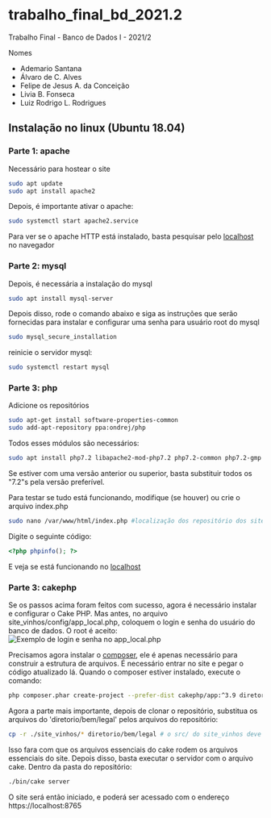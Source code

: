 
# trabalho_final_bd_2021.2
Trabalho Final - Banco de Dados I - 2021/2

Nomes
- Ademario Santana
- Álvaro de C. Alves
- Felipe de Jesus A. da Conceição
- Livia B. Fonseca
- Luiz Rodrigo L. Rodrigues

## Instalação no linux (Ubuntu 18.04)
### Parte 1: apache
Necessário para hostear o site
```sh
sudo apt update
sudo apt install apache2
```
Depois, é importante ativar o apache:
```sh
sudo systemctl start apache2.service
```
Para ver se o apache HTTP está instalado, basta pesquisar pelo [localhost](http://locahost) no navegador
### Parte 2: mysql
Depois, é necessária a instalação do mysql
```sh
sudo apt install mysql-server
```
Depois disso, rode o comando abaixo e siga as instruções que serão fornecidas para instalar e configurar uma senha para usuário root do mysql
```sh
sudo mysql_secure_installation
```
reinicie o servidor mysql:
```sh
sudo systemctl restart mysql
```
### Parte 3: php
Adicione os repositórios
```sh
sudo apt-get install software-properties-common
sudo add-apt-repository ppa:ondrej/php
```
Todos esses módulos são necessários:
```sh
sudo apt install php7.2 libapache2-mod-php7.2 php7.2-common php7.2-gmp php7.2-curl php7.2-intl php7.2-mbstring php7.2-xmlrpc php7.2-mysql php7.2-gd php7.2-imap php7.2-ldap php-cas php7.2-bcmath php7.2-xml php7.2-cli php7.2-zip php7.2-sqlite3
```
Se estiver com uma versão anterior ou superior, basta substituir todos os "7.2"s pela versão preferível.

Para testar se tudo está funcionando, modifique (se houver) ou crie o arquivo index.php
```sh
sudo nano /var/www/html/index.php #localização dos repositório dos sites no linux
```
Digite o seguinte código:
```php
<?php phpinfo(); ?>
```
E veja se está funcionando no [localhost](http://localhost/index.php)

### Parte 3: cakephp
Se os passos acima foram feitos com sucesso, agora é necessário instalar e configurar o Cake PHP.
Mas antes, no arquivo site_vinhos/config/app_local.php, coloquem o login e senha do usuário do banco de dados.
O root é aceito:
![Exemplo de login e senha no app_local.php](https://user-images.githubusercontent.com/51456769/121438851-25e67800-c95b-11eb-9ab6-560686b531b7.png)

Precisamos agora instalar o [composer](http://localhost/index.php), ele é apenas necessário para construir a estrutura de arquivos.
É necessário entrar no site e pegar o código atualizado lá. Quando o composer estiver instalado, execute o comando:
```sh
php composer.phar create-project --prefer-dist cakephp/app:^3.9 diretorio/bem/legal
```
Agora a parte mais importante, depois de clonar o repositório, substitua os arquivos do 'diretorio/bem/legal' pelos arquivos do repositório:
```sh
cp -r ./site_vinhos/* diretorio/bem/legal # o src/ do site_vinhos deve ser o mesmo do src/ do diretorio legal
```
Isso fara com que os arquivos essenciais do cake rodem os arquivos essenciais do site.
Depois disso, basta executar o servidor com o arquivo cake. Dentro da pasta do repositório:
```sh
./bin/cake server
```
O site será então iniciado, e poderá ser acessado com o endereço https://localhost:8765
